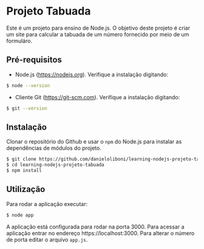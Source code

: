 # Projeto Tabuada

Este é um projeto para ensino de Node.js. O objetivo deste projeto é criar um site para calcular a tabuada de um número fornecido por meio de um formuláro.

## Pré-requisitos

* Node.js (https://nodejs.org). Verifique a instalação digitando:

```bash
$ node --version
```

* Cliente Git (https://git-scm.com). Verifique a instalação digitando:
```bash
$ git --version
```

## Instalação

Clonar o repositório do Github e usar o `npm` do Node.js para instalar as dependências de módulos do projeto.
```bash
$ git clone https://github.com/danieloliboni/learning-nodejs-projeto-tabuada.git
$ cd learning-nodejs-projeto-tabuada
$ npm install
```

## Utilização

Para rodar a aplicação executar:
```bash
$ node app
```

A aplicação está configurada para rodar na porta 3000.
Para acessar a aplicação entrar no endereço
https://localhost:3000. Para alterar o número de porta editar o arquivo `app.js`.